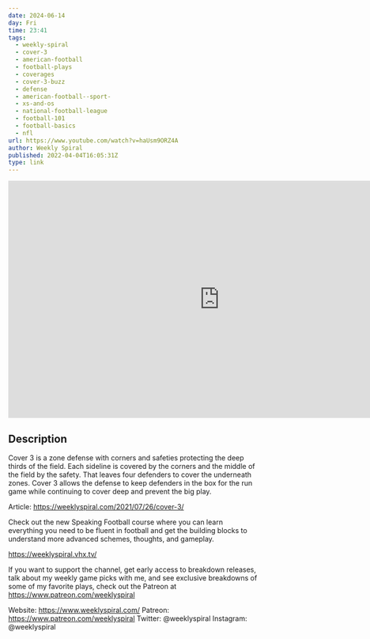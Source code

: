 ```yaml
---
date: 2024-06-14
day: Fri
time: 23:41
tags:
  - weekly-spiral
  - cover-3
  - american-football
  - football-plays
  - coverages
  - cover-3-buzz
  - defense
  - american-football--sport-
  - xs-and-os
  - national-football-league
  - football-101
  - football-basics
  - nfl
url: https://www.youtube.com/watch?v=haUsm9ORZ4A
author: Weekly Spiral
published: 2022-04-04T16:05:31Z
type: link
---
```


<iframe width="854" height="480" src="https://www.youtube.com/embed/haUsm9ORZ4A" frameborder="0" allowfullscreen></iframe>

## Description
Cover 3 is a zone defense with corners and safeties protecting the deep thirds of the field. Each sideline is covered by the corners and the middle of the field by the safety. That leaves four defenders to cover the underneath zones. Cover 3 allows the defense to keep defenders in the box for the run game while continuing to cover deep and prevent the big play.

Article: https://weeklyspiral.com/2021/07/26/cover-3/

Check out the new Speaking Football course where you can learn everything you need to be fluent in football and get the building blocks to understand more advanced schemes, thoughts, and gameplay. 

https://weeklyspiral.vhx.tv/

If you want to support the channel, get early access to breakdown releases, talk about my weekly game picks with me, and see exclusive breakdowns of some of my favorite plays, check out the Patreon at https://www.patreon.com/weeklyspiral 

Website: https://www.weeklyspiral.com/ 
Patreon: https://www.patreon.com/weeklyspiral 
Twitter: @weeklyspiral 
Instagram: @weeklyspiral
